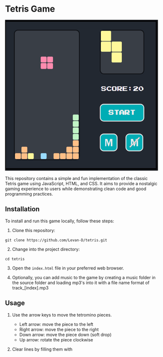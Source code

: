 # Tetris Game

![Tetris Game Screenshot](./screenshot.png)

This repository contains a simple and fun implementation of the classic Tetris game using JavaScript, HTML, and CSS. It aims to provide a nostalgic gaming experience to users while demonstrating clean code and good programming practices.

## Installation

To install and run this game locally, follow these steps:

1. Clone this repository:

`
git clone https://github.com/Levan-D/tetris.git
`

2. Change into the project directory:

`
cd tetris
`

3. Open the `index.html` file in your preferred web browser.

4. Optionally, you can add music to the game by creating a music folder in the source folder and loading mp3's into it with a file name format of track_[index].mp3 

## Usage

1. Use the arrow keys to move the tetromino pieces.
    - Left arrow: move the piece to the left
    - Right arrow: move the piece to the right
    - Down arrow: move the piece down (soft drop)
    - Up arrow: rotate the piece clockwise

3. Clear lines by filling them with
